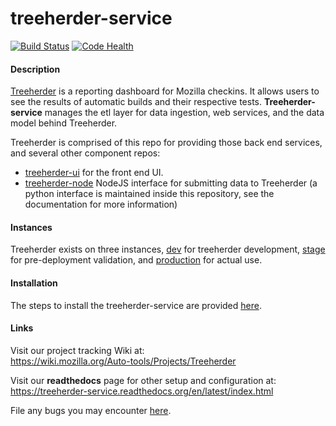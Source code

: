 treeherder-service
==================
[![Build Status](https://travis-ci.org/mozilla/treeherder.png?branch=master)](https://travis-ci.org/mozilla/treeherder)
[![Code Health](https://landscape.io/github/mozilla/treeherder/master/landscape.png)](https://landscape.io/github/mozilla/treeherder/master)


#### Description
[Treeherder](https://treeherder.mozilla.org) is a reporting dashboard for Mozilla checkins. It allows users to see the results of automatic builds and their respective tests. **Treeherder-service** manages the etl layer for data ingestion, web services, and the data model behind Treeherder.

Treeherder is comprised of this repo for providing those back end services, and several other component repos:

* [treeherder-ui](https://github.com/mozilla/treeherder-ui) for the front end UI.
* [treeherder-node](https://github.com/mozilla/treeherder-node) NodeJS interface for submitting data to Treeherder (a python interface is maintained inside this repository, see the documentation for more information)

#### Instances
Treeherder exists on three instances, [dev](http://treeherder-dev.allizom.org) for treeherder development, [stage](https://treeherder.allizom.org) for pre-deployment validation, and [production](https://treeherder.mozilla.org) for actual use.


#### Installation
The steps to install the treeherder-service are provided [here](https://treeherder-service.readthedocs.org/en/latest/installation.html).


#### Links

Visit our project tracking Wiki at:  
https://wiki.mozilla.org/Auto-tools/Projects/Treeherder

Visit our **readthedocs** page for other setup and configuration at:  
https://treeherder-service.readthedocs.org/en/latest/index.html

File any bugs you may encounter [here](https://bugzilla.mozilla.org/enter_bug.cgi?product=Tree+Management&component=Treeherder).
